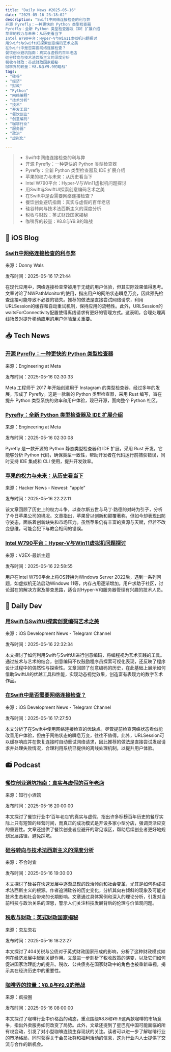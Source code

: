 ```yaml
---
title: "Daily News #2025-05-16"
date: "2025-05-16 23:18:02"
description: "Swift中网络连接检查的利与弊
开源 Pyrefly：一种更快的 Python 类型检查器
Pyrefly：全新 Python 类型检查器及 IDE 扩展介绍
苹果的权力与未来：从历史看当下
Intel W790平台：Hyper-V与Win11虚拟机问题探讨
用Swift与SwiftUI探索创意编码艺术之美
在Swift中是否需要网络连接检查？
餐饮创业避坑指南：真实与虚假的百年老店
硅谷转向与技术法西斯主义的深度分析
税收与财政：英式财政国家揭秘
咖啡界的较量：¥8.8与¥9.9的暗战"
tags: 
- "硅谷"
- "经济"
- "财政"
- "Python"
- "网络编程"
- "技术分析"
- "技术"
- "开发工具"
- "餐饮创业"
- "创意编码"
- "咖啡行业"
- "服务器"
- "政治"
- "虚拟化"

---
```


> - Swift中网络连接检查的利与弊
> - 开源 Pyrefly：一种更快的 Python 类型检查器
> - Pyrefly：全新 Python 类型检查器及 IDE 扩展介绍
> - 苹果的权力与未来：从历史看当下
> - Intel W790平台：Hyper-V与Win11虚拟机问题探讨
> - 用Swift与SwiftUI探索创意编码艺术之美
> - 在Swift中是否需要网络连接检查？
> - 餐饮创业避坑指南：真实与虚假的百年老店
> - 硅谷转向与技术法西斯主义的深度分析
> - 税收与财政：英式财政国家揭秘
> - 咖啡界的较量：¥8.8与¥9.9的暗战

## 🍎 iOS Blog

### [Swift中网络连接检查的利与弊](https://www.donnywals.com/should-you-use-network-connectivity-checks-in-swift/)

来源：Donny Wals

发布时间：2025-05-16 17:21:44

在现代应用中，网络连接检查常被用于无缝的用户体验，但其实际效果值得思考。文章讨论了NWPathMonitor的使用，指出用户的网络状态瞬息万变，因此预先检查连接可能导致不必要的错失。推荐的做法是直接尝试网络请求，利用URLSession的缓存和自动重试机制，保持应用的流畅性。此外，URLSession的waitsForConnectivity配置使得离线请求有更好的管理方式。这表明，合理处理离线场景对提升移动应用的用户体验至关重要。

## 📥 Tech News

### [开源 Pyrefly：一种更快的 Python 类型检查器](https://engineering.fb.com/2025/05/15/developer-tools/open-sourcing-pyrefly-a-faster-python-type-checker-written-in-rust/)

来源：Engineering at Meta

发布时间：2025-05-16 02:30:33

Meta 工程师于 2017 年开始创建用于 Instagram 的类型检查器，经过多年的发展，形成了 Pyrefly。这是一款新的 Python 类型检查器，采用 Rust 编写，旨在提升 Python 类型系统的效率和用户体验，现已开源，面向整个 Python 社区。

### [Pyrefly：全新 Python 类型检查器及 IDE 扩展介绍](https://engineering.fb.com/2025/05/15/developer-tools/introducing-pyrefly-a-new-type-checker-and-ide-experience-for-python/)

来源：Engineering at Meta

发布时间：2025-05-16 02:30:08

Pyrefly 是一款开源的 Python 静态类型检查器和 IDE 扩展，采用 Rust 开发。它能够分析 Python 代码，确保类型一致性，帮助开发者在代码运行前捕获错误，同时支持 IDE 集成和 CLI 使用，提升开发效率。

### [苹果的权力与未来：从历史看当下](https://www.joanwestenberg.com/apples-diet-of-worms/)

来源：Hacker News - Newest: "apple"

发布时间：2025-05-16 22:22:11

该文章回顾了历史上的权力斗争，以查尔斯五世与马丁·路德的对峙为引子，分析了今日苹果公司的境况。文章指出，苹果曾以创新和颠覆著称，但如今却表现出防守姿态，面临着创新缺失和市场压力。虽然苹果仍有丰富的资源与天赋，但若不改变思维，可能会犯下与教会相同的错误。

### [Intel W790平台：Hyper-V与Win11虚拟机问题探讨](https://www.v2ex.com/t/1132332)

来源：V2EX-最新主题

发布时间：2025-05-16 22:58:55

用户在Intel W790平台上将OS转换为Windows Server 2022后，遇到一系列问题，如虚拟机无法启动Windows 11等，内存占用逐渐增加。用户求助于社区，讨论潜在的解决方案及排查思路，适合对Hyper-V和服务器管理有兴趣的技术人员。

## 💾 Daily Dev

### [用Swift与SwiftUI探索创意编码艺术之美](https://www.createwithswift.com/exploring-creative-coding-with-swift-and-swiftui/)

来源：iOS Development News - Telegram Channel

发布时间：2025-05-16 22:32:34

本文探讨了如何利用Swift与SwiftUI进行创意编码，将编程视为艺术实践的工具。通过技术与艺术的结合，创意编码不仅鼓励程序员探索可视化表现，还反映了程序设计过程中的偶然性与探索性。文章回顾了创意编码的历史，在此基础上展示如何借助SwiftUI的优越工具和性能，实现动态视觉效果，创造富有表现力的数字艺术作品。

### [在Swift中是否需要网络连接检查？](https://www.donnywals.com/should-you-use-network-connectivity-checks-in-swift/)

来源：iOS Development News - Telegram Channel

发布时间：2025-05-16 17:27:50

本文分析了在Swift中使用网络连接检查的优缺点。尽管提前检查网络状态看似能改善用户体验，但由于网络状态的瞬息万变，往往不值得。此外，URLSession可以缓存响应并在恢复连接时自动重试网络请求，因此推荐的做法是直接尝试发起请求并处理失败情况，合理利用系统已提供的离线处理机制，以提升用户体验。

## 📻 Podcast

### [餐饮创业避坑指南：真实与虚假的百年老店](https://www.xiaoyuzhoufm.com/episode/6826b3231ced30a231982cd9)

来源：知行小酒馆

发布时间：2025-05-16 20:00:00

本文探讨了餐饮行业中‘百年老店’的真实与虚假，指出许多标榜百年历史的餐厅实际上只有短暂的经营时间，而真正的成功模式是开设多家小型分店，强调灵活应变的重要性。文章还提供了餐饮创业者应避开的常见误区，帮助后续创业者更好地规划发展路径，避免踩坑。

### [硅谷转向与技术法西斯主义的深度分析](https://www.xiaoyuzhoufm.com/episode/6826a21b5ccf03732b1dffef)

来源：不合时宜

发布时间：2025-05-16 19:30:00

本文探讨了硅谷在快速发展中逐渐显现的政治倾向和社会变革，尤其是如何构成技术法西斯主义的根源。作者追溯硅谷的历史变化，分析其向右倾斜的现象及可能对技术生态和社会带来的长期影响。文章通过具体案例和深入的理论分析，引发对当前科技与政治关系的深思，警示人们关注科技发展背后的伦理与价值观问题。

### [税收与财政：英式财政国家揭秘](https://www.xiaoyuzhoufm.com/episode/682710a4fcbc2e206b3e850c)

来源：忽左忽右

发布时间：2025-05-16 18:22:27

本文探讨了404关税与公债对于英式财政国家形成的影响，分析了这种财政模式如何在经济发展中起到关键作用。文章进一步剖析了税收政策的演变，以及它们如何促进国家治理能力的提升。税收、公共债务在国家财政中的角色也被重新审视，揭示其在经济历史中的重要性。

### [咖啡界的较量：¥8.8与¥9.9的暗战](https://crazy.capital/115)

来源：疯投圈

发布时间：2025-05-16 08:00:00

本文探讨了咖啡行业中价格战的动态，重点围绕¥8.8和¥9.9这两款咖啡的市场竞争，指出外卖服务如何改变了局势。此外，文章还提到了星巴克中国可能面临的所有权变动，引发了对小型咖啡连锁生存现状的关注。读者可以进一步了解咖啡行业的市场格局，同时获得关于会员社群和福利活动的信息，这为行业内人士提供了交流与合作的新机会。
